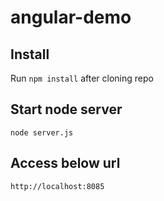 # angular-demo

## Install
Run `npm install` after cloning repo

## Start node server

`node server.js`

## Access below url
`http://localhost:8085`
